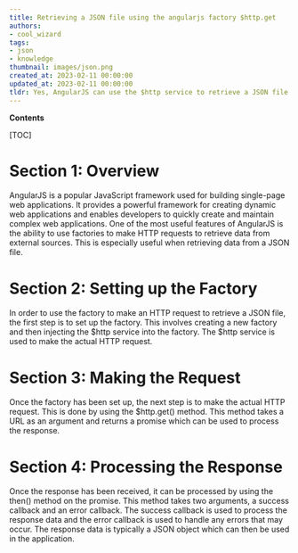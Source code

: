 ```yaml
---
title: Retrieving a JSON file using the angularjs factory $http.get
authors:
- cool_wizard
tags:
- json
- knowledge
thumbnail: images/json.png
created_at: 2023-02-11 00:00:00
updated_at: 2023-02-11 00:00:00
tldr: Yes, AngularJS can use the $http service to retrieve a JSON file from the server.
---
```


**Contents**

[TOC]

# Section 1: Overview
AngularJS is a popular JavaScript framework used for building single-page web applications. It provides a powerful framework for creating dynamic web applications and enables developers to quickly create and maintain complex web applications. One of the most useful features of AngularJS is the ability to use factories to make HTTP requests to retrieve data from external sources. This is especially useful when retrieving data from a JSON file.

# Section 2: Setting up the Factory
In order to use the factory to make an HTTP request to retrieve a JSON file, the first step is to set up the factory. This involves creating a new factory and then injecting the $http service into the factory. The $http service is used to make the actual HTTP request.

# Section 3: Making the Request
Once the factory has been set up, the next step is to make the actual HTTP request. This is done by using the $http.get() method. This method takes a URL as an argument and returns a promise which can be used to process the response.

# Section 4: Processing the Response
Once the response has been received, it can be processed by using the then() method on the promise. This method takes two arguments, a success callback and an error callback. The success callback is used to process the response data and the error callback is used to handle any errors that may occur. The response data is typically a JSON object which can then be used in the application.
